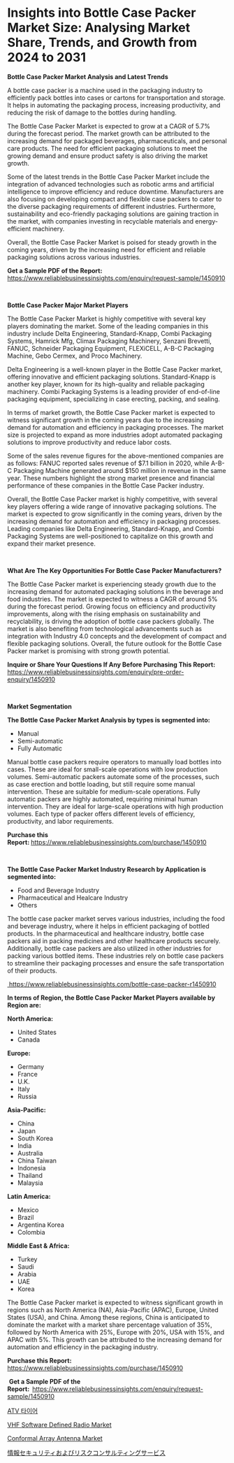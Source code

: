 <p><h1>Insights into Bottle Case Packer Market Size: Analysing Market Share, Trends, and Growth from 2024 to 2031</h1></p><p><strong>Bottle Case Packer Market Analysis and Latest Trends</strong></p>
<p><p>A bottle case packer is a machine used in the packaging industry to efficiently pack bottles into cases or cartons for transportation and storage. It helps in automating the packaging process, increasing productivity, and reducing the risk of damage to the bottles during handling.</p><p>The Bottle Case Packer Market is expected to grow at a CAGR of 5.7% during the forecast period. The market growth can be attributed to the increasing demand for packaged beverages, pharmaceuticals, and personal care products. The need for efficient packaging solutions to meet the growing demand and ensure product safety is also driving the market growth.</p><p>Some of the latest trends in the Bottle Case Packer Market include the integration of advanced technologies such as robotic arms and artificial intelligence to improve efficiency and reduce downtime. Manufacturers are also focusing on developing compact and flexible case packers to cater to the diverse packaging requirements of different industries. Furthermore, sustainability and eco-friendly packaging solutions are gaining traction in the market, with companies investing in recyclable materials and energy-efficient machinery.</p><p>Overall, the Bottle Case Packer Market is poised for steady growth in the coming years, driven by the increasing need for efficient and reliable packaging solutions across various industries.</p></p>
<p><strong>Get a Sample PDF of the Report:&nbsp;</strong> <a href="https://www.reliablebusinessinsights.com/enquiry/request-sample/1450910">https://www.reliablebusinessinsights.com/enquiry/request-sample/1450910</a></p>
<p>&nbsp;</p>
<p><strong>Bottle Case Packer Major Market Players</strong></p>
<p><p>The Bottle Case Packer Market is highly competitive with several key players dominating the market. Some of the leading companies in this industry include Delta Engineering, Standard-Knapp, Combi Packaging Systems, Hamrick Mfg, Climax Packaging Machinery, Senzani Brevetti, FANUC, Schneider Packaging Equipment, FLEXiCELL, A-B-C Packaging Machine, Gebo Cermex, and Proco Machinery.</p><p>Delta Engineering is a well-known player in the Bottle Case Packer market, offering innovative and efficient packaging solutions. Standard-Knapp is another key player, known for its high-quality and reliable packaging machinery. Combi Packaging Systems is a leading provider of end-of-line packaging equipment, specializing in case erecting, packing, and sealing. </p><p>In terms of market growth, the Bottle Case Packer market is expected to witness significant growth in the coming years due to the increasing demand for automation and efficiency in packaging processes. The market size is projected to expand as more industries adopt automated packaging solutions to improve productivity and reduce labor costs.</p><p>Some of the sales revenue figures for the above-mentioned companies are as follows: FANUC reported sales revenue of $7.1 billion in 2020, while A-B-C Packaging Machine generated around $150 million in revenue in the same year. These numbers highlight the strong market presence and financial performance of these companies in the Bottle Case Packer industry.</p><p>Overall, the Bottle Case Packer market is highly competitive, with several key players offering a wide range of innovative packaging solutions. The market is expected to grow significantly in the coming years, driven by the increasing demand for automation and efficiency in packaging processes. Leading companies like Delta Engineering, Standard-Knapp, and Combi Packaging Systems are well-positioned to capitalize on this growth and expand their market presence.</p></p>
<p>&nbsp;</p>
<p><strong>What Are The Key Opportunities For Bottle Case Packer Manufacturers?</strong></p>
<p><p>The Bottle Case Packer market is experiencing steady growth due to the increasing demand for automated packaging solutions in the beverage and food industries. The market is expected to witness a CAGR of around 5% during the forecast period. Growing focus on efficiency and productivity improvements, along with the rising emphasis on sustainability and recyclability, is driving the adoption of bottle case packers globally. The market is also benefiting from technological advancements such as integration with Industry 4.0 concepts and the development of compact and flexible packaging solutions. Overall, the future outlook for the Bottle Case Packer market is promising with strong growth potential.</p></p>
<p><strong>Inquire or Share Your Questions If Any Before Purchasing This Report:</strong> <a href="https://www.reliablebusinessinsights.com/enquiry/pre-order-enquiry/1450910">https://www.reliablebusinessinsights.com/enquiry/pre-order-enquiry/1450910</a></p>
<p>&nbsp;</p>
<p><strong>Market Segmentation</strong></p>
<p><strong>The Bottle Case Packer Market Analysis by types is segmented into:</strong></p>
<p><ul><li>Manual</li><li>Semi-automatic</li><li>Fully Automatic</li></ul></p>
<p><p>Manual bottle case packers require operators to manually load bottles into cases. These are ideal for small-scale operations with low production volumes. Semi-automatic packers automate some of the processes, such as case erection and bottle loading, but still require some manual intervention. These are suitable for medium-scale operations. Fully automatic packers are highly automated, requiring minimal human intervention. They are ideal for large-scale operations with high production volumes. Each type of packer offers different levels of efficiency, productivity, and labor requirements.</p></p>
<p><strong>Purchase this Report:&nbsp;</strong><a href="https://www.reliablebusinessinsights.com/purchase/1450910">https://www.reliablebusinessinsights.com/purchase/1450910</a></p>
<p>&nbsp;</p>
<p><strong>The Bottle Case Packer Market Industry Research by Application is segmented into:</strong></p>
<p><ul><li>Food and Beverage Industry</li><li>Pharmaceutical and Healcare Industry</li><li>Others</li></ul></p>
<p><p>The bottle case packer market serves various industries, including the food and beverage industry, where it helps in efficient packaging of bottled products. In the pharmaceutical and healthcare industry, bottle case packers aid in packing medicines and other healthcare products securely. Additionally, bottle case packers are also utilized in other industries for packing various bottled items. These industries rely on bottle case packers to streamline their packaging processes and ensure the safe transportation of their products.</p></p>
<p><a href="https://www.reliablebusinessinsights.com/bottle-case-packer-r1450910">&nbsp;https://www.reliablebusinessinsights.com/bottle-case-packer-r1450910</a></p>
<p><strong>In terms of Region, the Bottle Case Packer Market Players available by Region are:</strong></p>
<p>
    <p> <strong> North America: </strong>
        <ul>
            <li>United States</li>
            <li>Canada</li>
        </ul>
        </p> 
    <p> <strong> Europe: </strong>
        <ul>
            <li>Germany</li>
            <li>France</li>
            <li>U.K.</li>
            <li>Italy</li>
            <li>Russia</li>
        </ul>
        </p> 
    <p> <strong> Asia-Pacific: </strong>
        <ul>
            <li>China</li>
            <li>Japan</li>
            <li>South Korea</li>
            <li>India</li>
            <li>Australia</li>
            <li>China Taiwan</li>
            <li>Indonesia</li>
            <li>Thailand</li>
            <li>Malaysia</li>
        </ul>
        </p> 
    <p> <strong> Latin America: </strong>
        <ul>
            <li>Mexico</li>
            <li>Brazil</li>
            <li>Argentina Korea</li>
            <li>Colombia</li>
        </ul>
        </p> 
    <p> <strong> Middle East & Africa: </strong>
        <ul>
            <li>Turkey</li>
            <li>Saudi</li>
            <li>Arabia</li>
            <li>UAE</li>
            <li>Korea</li>
        </ul>
    </p>
    </p>
<p><p>The Bottle Case Packer market is expected to witness significant growth in regions such as North America (NA), Asia-Pacific (APAC), Europe, United States (USA), and China. Among these regions, China is anticipated to dominate the market with a market share percentage valuation of 35%, followed by North America with 25%, Europe with 20%, USA with 15%, and APAC with 5%. This growth can be attributed to the increasing demand for automation and efficiency in the packaging industry.</p></p>
<p><strong>Purchase this Report: </strong><a href="https://www.reliablebusinessinsights.com/purchase/1450910">https://www.reliablebusinessinsights.com/purchase/1450910</a></p>
<p>&nbsp;<strong>Get a Sample PDF of the Report:&nbsp;&nbsp;</strong><a href="https://www.reliablebusinessinsights.com/enquiry/request-sample/1450910">https://www.reliablebusinessinsights.com/enquiry/request-sample/1450910</a></p>
<p><strong></strong></p>
<p><p><a href="https://github.com/oajzkywllm460/Market-Research-Report-List-2/blob/main/2370184165375.md">ATV 타이어</a></p><p><a href="https://github.com/kulaberyasin52/Market-Research-Report-List-1/blob/main/vhf-software-defined-radio-market.md">VHF Software Defined Radio Market</a></p><p><a href="https://github.com/nafiafirdania/Market-Research-Report-List-1/blob/main/conformal-array-antenna-market.md">Conformal Array Antenna Market</a></p><p><a href="https://github.com/bucuel854722/Market-Research-Report-List-2/blob/main/9738897154723.md">情報セキュリティおよびリスクコンサルティングサービス</a></p></p>
